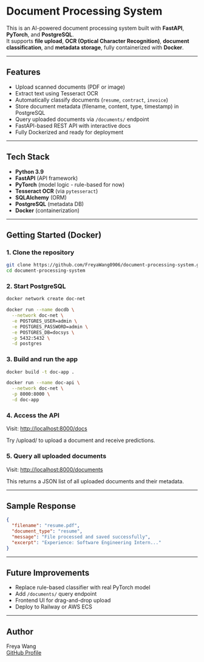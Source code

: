 # Document Processing System

This is an AI-powered document processing system built with **FastAPI**, **PyTorch**, and **PostgreSQL**.  
It supports **file upload**, **OCR (Optical Character Recognition)**, **document classification**, and **metadata storage**, fully containerized with **Docker**.

---

## Features

- Upload scanned documents (PDF or image)
- Extract text using Tesseract OCR
- Automatically classify documents (`resume`, `contract`, `invoice`)
- Store document metadata (filename, content, type, timestamp) in PostgreSQL
- Query uploaded documents via `/documents/` endpoint
- FastAPI-based REST API with interactive docs
- Fully Dockerized and ready for deployment


---

## Tech Stack

- **Python 3.9**
- **FastAPI** (API framework)
- **PyTorch** (model logic - rule-based for now)
- **Tesseract OCR** (via `pytesseract`)
- **SQLAlchemy** (ORM)
- **PostgreSQL** (metadata DB)
- **Docker** (containerization)

---

## Getting Started (Docker)

### 1. Clone the repository

```bash
git clone https://github.com/FreyaWang0906/document-processing-system.git
cd document-processing-system
```

### 2. Start PostgreSQL

```bash
docker network create doc-net

docker run --name docdb \
  --network doc-net \
  -e POSTGRES_USER=admin \
  -e POSTGRES_PASSWORD=admin \
  -e POSTGRES_DB=docsys \
  -p 5432:5432 \
  -d postgres
```


### 3. Build and run the app

```bash
docker build -t doc-app .

docker run --name doc-api \
  --network doc-net \
  -p 8000:8000 \
  -d doc-app
```


### 4. Access the API

Visit: [http://localhost:8000/docs](http://localhost:8000/docs)

Try /upload/ to upload a document and receive predictions.


### 5. Query all uploaded documents

Visit: [http://localhost:8000/documents](http://localhost:8000/documents)

This returns a JSON list of all uploaded documents and their metadata.

---

## Sample Response

```json
{
  "filename": "resume.pdf",
  "document_type": "resume",
  "message": "File processed and saved successfully",
  "excerpt": "Experience: Software Engineering Intern..."
}
```

---

## Future Improvements

- Replace rule-based classifier with real PyTorch model
- Add `/documents/` query endpoint
- Frontend UI for drag-and-drop upload
- Deploy to Railway or AWS ECS

---

## Author

Freya Wang  
[GitHub Profile](https://github.com/FreyaWang0906)
